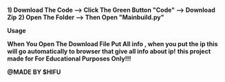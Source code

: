 **1) Download The Code --> Click The Green Button "Code" --> Download Zip**
**2) Open The Folder --> Then Open "Mainbuild.py"**

**Usage**

**When You Open The Download File Put All info , when you put the ip this will go automatically to browser that give all info about ip!**
**this project made for For Educational Purposes Only!!!**

**@MADE BY $HIFU**

